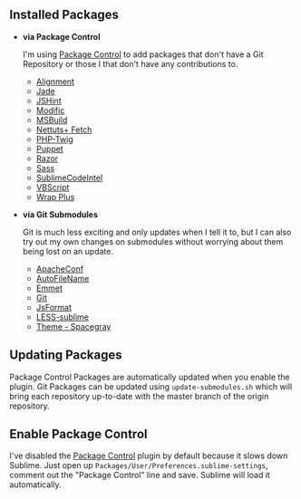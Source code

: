 ## Installed Packages

-	**via Package Control**

	I'm using [Package Control][] to add packages that don't have a Git 
	Repository or those I that don't have any contributions to.

	-	[Alignment][]
	-	[Jade][]
	-	[JSHint][]
	-	[Modific][]
	-	[MSBuild][]
	-	[Nettuts+ Fetch][]
	-	[PHP-Twig][]
	-	[Puppet][]
	-	[Razor][]
	-	[Sass][]
	-	[SublimeCodeIntel][]
	-	[VBScript][]
	-	[Wrap Plus][]

-	**via Git Submodules**

	Git is much less exciting and only updates when I tell it to, but I can 
	also try out my own changes on submodules without worrying about them 
	being lost on an update.

	-	[ApacheConf](https://github.com/colinta/ApacheConf.tmLanguage)
	-	[AutoFileName](https://github.com/BoundInCode/AutoFileName)
	-	[Emmet](https://github.com/sergeche/emmet-sublime)
	-	[Git](https://github.com/kemayo/sublime-text-2-git)
	-	[JsFormat](https://github.com/jdc0589/JsFormat)
	-	[LESS-sublime](https://github.com/danro/LESS-sublime)
	-	[Theme - Spacegray](https://github.com/kkga/spacegray)

## Updating Packages

Package Control Packages are automatically updated when you enable the plugin. 
Git Packages can be updated using `update-submodules.sh` which will bring each 
repository up-to-date with the master branch of the origin repository.

## Enable Package Control

I've disabled the [Package Control] plugin by default because it slows down 
Sublime. Just open up `Packages/User/Preferences.sublime-settings`, comment 
out the "Package Control" line and save. Sublime will load it automatically.

  [Alignment]: https://wbond.net/sublime_packages/alignment
  [Jade]: https://packagecontrol.io/packages/Jade
  [JSHint]: https://packagecontrol.io/packages/JSHint
  [Modific]: https://sublime.wbond.net/packages/Modific
  [MSBuild]: https://sublime.wbond.net/packages/MSBuild
  [Nettuts+ Fetch]: http://net.tutsplus.com/articles/news/introducing-nettuts-fetch/
  [Package Control]: https://wbond.net/sublime_packages/package_control
  [PHP-Twig]: https://sublime.wbond.net/packages/PHP-Twig
  [Puppet]: https://sublime.wbond.net/packages/Puppet
  [Razor]: https://sublime.wbond.net/packages/Razor
  [Sass]: https://sublime.wbond.net/packages/Sass
  [SublimeCodeIntel]: https://packagecontrol.io/packages/SublimeCodeIntel
  [VBScript]: https://sublime.wbond.net/packages/VBScript
  [Wrap Plus]: https://sublime.wbond.net/packages/Wrap%20Plus
